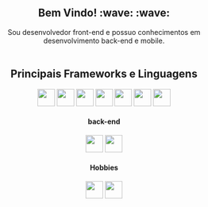 <h2 align="center">Bem Vindo! :wave: :wave:</h2>

<p align="center">
Sou desenvolvedor front-end e possuo conhecimentos em <br /> desenvolvimento back-end e mobile. <br /><br />
</p>

<h2 align="center">Principais Frameworks e Linguagens</h2>

<p align="center">
<img width="35" height="35" src="https://cdn.simpleicons.org/vue.js/41b883" />
<img width="35" height="35" src="https://cdn.simpleicons.org/sass/e608b" />
<img width="35" height="35" src="https://cdn.simpleicons.org/html5" />
<img width="35" height="35" src="https://cdn.simpleicons.org/css3" />
<img width="35" height="35" src="https://cdn.simpleicons.org/javascript" />
<img width="35" height="35" src="https://cdn.simpleicons.org/typescript" />
<img width="35" height="35" src="https://cdn.simpleicons.org/php" />
</p>

<h4 align="center">back-end</h4>
<p align="center">
<img width="35" height="35" src="https://cdn.simpleicons.org/laravel/e6442f" />
<img width="35" height="35" src="https://cdn.simpleicons.org/express/7ebf00" />
</p>

<h4 align="center">Hobbies</h4>
<p align="center">
<img width="35" height="35" src="https://cdn.simpleicons.org/c" />
<img width="35" height="35" src="https://cdn.simpleicons.org/python" />
</p>
